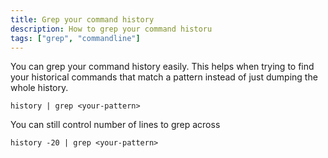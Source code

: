 ```yaml
---
title: Grep your command history 
description: How to grep your command historu 
tags: ["grep", "commandline"]
---
```


You can grep your command history easily. This helps when trying to find your historical commands that match a pattern instead of just dumping the whole history.

```console
history | grep <your-pattern>
```
You can still control number of lines to grep across

```console
history -20 | grep <your-pattern>
```

